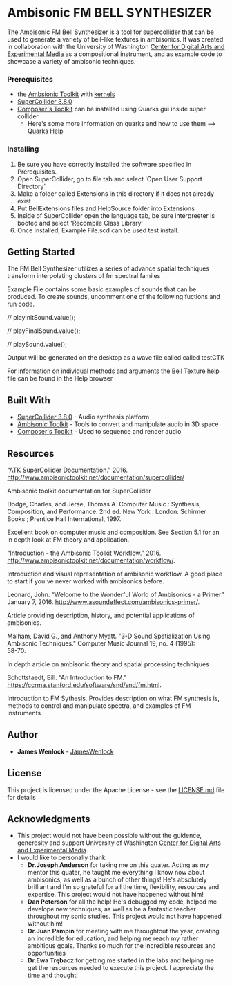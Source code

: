 # Ambisonic FM BELL SYNTHESIZER

The Ambisonic FM Bell Synthesizer is a tool for supercollider that can be used to generate a variety of  bell-like textures in ambisonics. It was created in collaboration with the University of Washington [Center for Digital Arts and Experimental Media](https://dxarts.washington.edu/) as a compositional instrument, and as example code to showcase a variety of ambisonic techniques.


### Prerequisites   
* the [Ambsionic Toolkit](http://www.ambisonictoolkit.net/download/supercollider/) with [kernels](http://www.ambisonictoolkit.net/download/kernels/)
* [SuperCollider 3.8.0](http://supercollider.github.io/download.html)
* [Composer's Toolkit](https://github.com/supercollider-quarks/Ctk) can be installed using Quarks gui inside super collider
    *  Here's some more information on quarks and how to use them --> [Quarks Help](http://doc.sccode.org/Guides/UsingQuarks.html)
    
### Installing

1. Be sure you have correctly installed the software specified in Prerequisites.
2. Open SuperCollider, go to file tab and select 'Open User Support Directory'
3. Make a folder called Extensions in this directory if it does not already exist
4. Put BellExtensions files and HelpSource folder into Extensions
5. Inside of SuperCollider open the language tab, be sure interpreeter is booted and select 'Recompile Class Library'
6. Once installed, Example File.scd can be used test install. 
    
## Getting Started

The FM Bell Synthesizer utilizes a series of advance spatial techniques transform interpolating clusters of fm spectral familes

Example File contains some basic examples of sounds that can be produced. To create sounds, uncomment one of the following fuctions and run code.

// playInitSound.value();

// playFinalSound.value();

// playSound.value();

Output will be generated on the desktop as a wave file called called testCTK

For information on individual methods and arguments the Bell Texture help file can be found in the Help browser

## Built With

* [SuperCollider 3.8.0](http://supercollider.github.io/download) - Audio synthesis platform 
* [Ambisonic Toolkit](http://www.ambisonictoolkit.net/) - Tools to convert and manipulate audio in 3D space
* [Composer's Toolkit](https://github.com/supercollider-quarks/Ctk) - Used to sequence and render audio

## Resources 

“ATK SuperCollider Documentation.” 2016. http://www.ambisonictoolkit.net/documentation/supercollider/

   Ambisonic toolkit documentation for SuperCollider

Dodge, Charles, and Jerse, Thomas A. Computer Music : Synthesis, Composition, and Performance. 2nd ed. New York : London: Schirmer   
   Books ; Prentice Hall International, 1997.
   
   Excellent book on computer music and composition. See Section 5.1 for an in depth look at FM theory and application. 
   
“Introduction - the Ambisonic Toolkit Workflow.” 2016. http://www.ambisonictoolkit.net/documentation/workflow/.

   Introduction and visual representation of ambisonic workflow. A good place to start if you've never worked with ambisonics before.  

Leonard, John. “Welcome to the Wonderful World of Ambisonics - a Primer” January 7, 2016. 
   http://www.asoundeffect.com/ambisonics-primer/.
   
   Article providing description, history, and potential applications of ambisonics.

Malham, David G., and Anthony Myatt. "3-D Sound Spatialization Using Ambisonic Techniques." Computer Music Journal 19, no. 4 (1995):   
   58-70.
   
   In depth article on ambisonic theory and spatial processing techniques

Schottstaedt, Bill. “An Introduction to FM.” https://ccrma.stanford.edu/software/snd/snd/fm.html.

   Introduction to FM Sythesis. Provides description on what FM synthesis is, methods to control and manipulate spectra, and examples of FM instruments

## Author

* **James Wenlock** - [JamesWenlock](https://github.com/JamesWenlock)

## License

This project is licensed under the Apache License - see the [LICENSE.md](LICENSE.md) file for details

## Acknowledgments

* This project would not have been possible without the guidence, generosity and support  University of Washington [Center for Digital Arts and Experimental Media](https://dxarts.washington.edu/).
* I would like to personally thank
    * **Dr.Joseph Anderson** for taking me on this quater. Acting as my mentor this quater, he taught me everything I know now about ambisonics, as well as a bunch of other things! He's absolutely brilliant and I'm so grateful for all the time, flexibility, resources and expertise. This project would not have happened without him!
    * **Dan Peterson** for all the help! He's debugged my code, helped me develope new techniques, as well as be a fantastic teacher throughout my sonic studies. This project would not have happened without him!
    * **Dr.Juan Pampin** for meeting with me throughtout the year, creating an incredible for education, and helping me reach my rather ambitious goals. Thanks so much for the incredible resources and opportunities  
    * **Dr.Ewa Trębacz** for getting me started in the labs and helping me get the resources needed to execute this project. I appreciate the time and thought!
